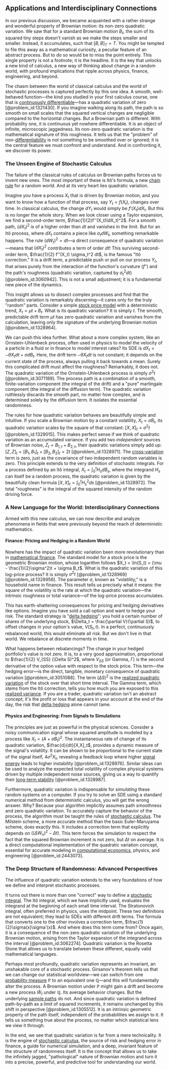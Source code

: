## Applications and Interdisciplinary Connections

In our previous discussion, we became acquainted with a rather strange and wonderful property of Brownian motion: its non-zero quadratic variation. We saw that for a standard Brownian motion $B_t$, the sum of its squared tiny steps doesn't vanish as we make the steps smaller and smaller. Instead, it accumulates, such that $[B, B]_T = T$. You might be tempted to file this away as a mathematical curiosity, a peculiar feature of an abstract process. But to do so would be to miss the point entirely. This single property is not a footnote; it is the headline. It is the key that unlocks a new kind of calculus, a new way of thinking about change in a random world, with profound implications that ripple across physics, finance, engineering, and beyond.

The chasm between the world of classical calculus and the world of stochastic processes is captured perfectly by this one idea. A smooth, well-behaved function—the kind you studied in your first calculus course, one that is [continuously differentiable](@article_id:261983)—has a quadratic variation of zero [@problem_id:1321430]. If you imagine walking along its path, the path is so smooth on small scales that the squared vertical changes are negligible compared to the horizontal changes. But a Brownian path is different. With probability one, it is continuous yet nowhere differentiable. It is an object of infinite, microscopic jaggedness. Its non-zero quadratic variation is the mathematical signature of this roughness. It tells us that the "problem" of non-[differentiability](@article_id:140369) is not something to be smoothed over or ignored; it is the central feature we must confront and understand. And in confronting it, we discover its power.

### The Unseen Engine of Stochastic Calculus

The failure of the classical rules of calculus on Brownian paths forces us to invent new ones. The most important of these is Itô's formula, a new [chain rule](@article_id:146928) for a random world. And at its very heart lies quadratic variation.

Imagine you have a process $X_t$ that is driven by Brownian motion, and you want to know how a function of that process, say $Y_t = f(X_t)$, changes over time. In classical calculus, the change $dY_t$ would simply be $f'(X_t) dX_t$. But this is no longer the whole story. When we look closer using a Taylor expansion, we find a second-order term, $\frac{1}{2}f''(X_t)(dX_t)^2$. For a smooth path, $(dX_t)^2$ is of a higher order than $dt$ and vanishes in the limit. But for an Itô process, where $dX_t$ contains a piece like $\sigma_t dW_t$, something remarkable happens. The rule $(dW_t)^2 = dt$—a direct consequence of quadratic variation—means that $(dX_t)^2$ contributes a term of order $dt$! This surviving second-order term, $\frac{1}{2} f''(X_t) \sigma_t^2 dt$, is the famous "Itô correction." It is a drift term, a predictable push or pull on our process $Y_t$, that arises purely from the interaction of the function's curvature ($f''$) and the path's roughness (quadratic variation, captured by $\sigma_t^2 dt$) [@problem_id:3060942]. This is not a small adjustment; it is a fundamental new piece of the dynamics.

This insight allows us to dissect complex processes and find that the quadratic variation is remarkably discerning—it cares only for the truly "random" parts. Consider a simple [stock price model](@article_id:266608) with a deterministic trend, $X_t = \mu t + B_t$. What is its quadratic variation? It is simply $t$. The smooth, predictable drift term $\mu t$ has zero quadratic variation and vanishes from the calculation, leaving only the signature of the underlying Brownian motion [@problem_id:1328964].

We can push this idea further. What about a more complex system, like an Ornstein-Uhlenbeck process, often used in physics to model the velocity of a particle in a fluid or in finance to model interest rates? Its SDE is $dX_t = -\theta X_t dt + \sigma dB_t$. Here, the drift term $-\theta X_t dt$ is not constant; it depends on the current state of the process, always pulling it back towards a mean. Surely this complicated drift must affect the roughness? Remarkably, it does not. The quadratic variation of the Ornstein-Uhlenbeck process is simply $\sigma^2 t$ [@problem_id:3071189]. The process path is a combination of a smooth, finite-variation component (the integral of the drift) and a "pure" martingale component (the integral of the diffusion term). The quadratic variation ruthlessly discards the smooth part, no matter how complex, and is determined solely by the diffusion term. It isolates the essential randomness.

The rules for how quadratic variation behaves are beautifully simple and intuitive. If you scale a Brownian motion by a constant volatility, $X_t = \sigma B_t$, its quadratic variation scales by the square of that constant: $[X,X]_t = \sigma^2 t$ [@problem_id:1329015]. This makes perfect sense if we think of quadratic variation as an accumulated variance. If you add two *independent* sources of Brownian noise, $Z_t = B_{1,t} + B_{2,t}$, their quadratic variations simply add up: $[Z,Z]_t = [B_1,B_1]_t + [B_2,B_2]_t = 2t$ [@problem_id:1328971]. The [cross-variation](@article_id:633504) term is zero, just as the covariance of two independent random variables is zero. This principle extends to the very definition of stochastic integrals. For a process defined by an Itô integral, $X_t = \int_0^t H_s dB_s$, where the integrand $H_s$ can itself be a random process, the quadratic variation is given by the beautifully clean formula $[X,X]_t = \int_0^t H_s^2 ds$ [@problem_id:1328972]. The total "roughness" is the integral of the squared intensity of the random driving force.

### A New Language for the World: Interdisciplinary Connections

Armed with this new calculus, we can now describe and analyze phenomena in fields that were previously beyond the reach of deterministic mathematics.

#### Finance: Pricing and Hedging in a Random World

Nowhere has the impact of quadratic variation been more revolutionary than in [mathematical finance](@article_id:186580). The standard model for a stock price is the geometric Brownian motion, whose logarithm follows $X_t = \ln(S_t) = (\mu - \frac{1}{2}\sigma^2)t + \sigma B_t$. What is the quadratic variation of this log-price process? It is simply $\sigma^2 t$ [@problem_id:1328969] [@problem_id:1328956]. The parameter $\sigma$, known as "volatility," is a household name in finance. This result tells us precisely what it means: the square of the volatility is the rate at which the quadratic variation—the intrinsic roughness or total variance—of the log-price process accumulates.

This has earth-shattering consequences for pricing and hedging derivatives like options. Imagine you have sold a call option and want to hedge your risk. The standard strategy is "[delta hedging](@article_id:138861)": you hold a certain number of shares of the underlying stock, $\Delta_t = \frac{\partial V}{\partial S}$, to offset changes in your option's value, $V(S_t, t)$. In a perfect, continuously rebalanced world, this would eliminate all risk. But we don't live in that world. We rebalance at discrete moments in time.

What happens between rebalancings? The change in your hedged portfolio's value is not zero. It is, to a very good approximation, proportional to $\frac{1}{2} V_{SS} (\Delta S)^2$, where $V_{SS}$ (or Gamma, $\Gamma$) is the second derivative of the option value with respect to the stock price. This term—the hedging error—is the direct, tangible, monetary consequence of quadratic variation [@problem_id:3051088]. The term $(\Delta S)^2$ is the [realized quadratic variation](@article_id:187590) of the stock over that short time interval. The Gamma term, which stems from the Itô correction, tells you how much you are exposed to this [realized variance](@article_id:635395). If you are a trader, quadratic variation isn't an abstract concept; it's the profit or loss that appears in your account at the end of the day, the risk that [delta hedging](@article_id:138861) alone cannot tame.

#### Physics and Engineering: From Signals to Simulations

The principles are just as powerful in the physical sciences. Consider a noisy communication signal whose squared amplitude is modeled by a process like $X_t = (A + \sigma B_t)^2$. The instantaneous rate of change of its quadratic variation, $\frac{d}{dt}[X,X]_t$, provides a dynamic measure of the signal's volatility. It can be shown to be proportional to the current state of the signal itself, $4\sigma^2 X_t$, revealing a feedback loop where higher [signal energy](@article_id:264249) leads to higher instability [@problem_id:1328976]. Similar ideas can be used to analyze the expected total volatility of complex physical systems driven by multiple independent noise sources, giving us a way to quantify their [long-term stability](@article_id:145629) [@problem_id:1328987].

Furthermore, quadratic variation is indispensable for *simulating* these random systems on a computer. If you try to solve an SDE using a standard numerical method from deterministic calculus, you will get the wrong answer. Why? Because your algorithm implicitly assumes path smoothness and zero quadratic variation. To accurately capture the behavior of the process, the algorithm must be taught the rules of [stochastic calculus](@article_id:143370). The Milstein scheme, a more accurate method than the basic Euler-Maruyama scheme, does exactly this. It includes a correction term that explicitly depends on $((\Delta W_n)^2 - \Delta t)$. This term forces the simulation to respect the fact that the squared Brownian increment is not zero, but $\Delta t$ on average. It is a direct computational implementation of the quadratic variation concept, essential for accurate modeling in [computational economics](@article_id:140429), physics, and engineering [@problem_id:2443073].

### The Deep Structure of Randomness: Advanced Perspectives

The influence of quadratic variation extends to the very foundations of how we define and interpret stochastic processes.

It turns out there is more than one "correct" way to define a [stochastic integral](@article_id:194593). The Itô integral, which we have implicitly used, evaluates the integrand at the beginning of each small time interval. The Stratonovich integral, often preferred in physics, uses the midpoint. These two definitions are not equivalent; they lead to SDEs with different drift terms. The formula that converts one to the other involves a correction term, $\frac{1}{2}\sigma(x)\sigma'(x)$. And where does this term come from? Once again, it is a consequence of the non-zero quadratic variation of the underlying Brownian motion, arising from the Taylor expansion of the integrand across the interval [@problem_id:3062274]. Quadratic variation is the Rosetta Stone that allows us to translate between these different, equally valid mathematical languages.

Perhaps most profoundly, quadratic variation represents an invariant, an unshakable core of a stochastic process. Girsanov's theorem tells us that we can change our statistical worldview—we can switch from one [probability measure](@article_id:190928) $\mathbb{P}$ to an equivalent one $\mathbb{Q}$—and this will fundamentally alter the process. A Brownian motion under $\mathbb{P}$ might gain a drift and become a new process $\tilde{W}_t$ under $\mathbb{Q}$. Its average behavior changes. But the underlying [sample paths](@article_id:183873) do not. And since quadratic variation is defined path-by-path as a limit of squared increments, it remains unchanged by this shift in perspective [@problem_id:1305512]. It is an intrinsic geometric property of the path itself, independent of the probabilities we assign to it. It tells us something true about the process, no matter which statistical lens we view it through.

In the end, we see that quadratic variation is far from a mere technicality. It is the engine of [stochastic calculus](@article_id:143370), the source of risk and hedging error in finance, a guide for numerical simulation, and a deep, invariant feature of the structure of randomness itself. It is the concept that allows us to take the infinitely jagged, "pathological" nature of Brownian motion and turn it into a precise, powerful, and predictive tool for understanding our world.